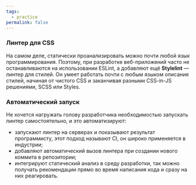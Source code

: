 ```yaml
---
tags:
  - practice
permalink: false
---
```


### Линтер для CSS

На самом деле, статически проанализировать можно почти любой язык программирования. Поэтому, при разработке веб-приложений часто не останавливаются на использовании ESLint, а добавляют ещё __Stylelint__ — линтер для стилей. Он умеет работать почти с любым языком описания стилей, начиная от чистого CSS и заканчивая разными CSS-in-JS решениями, SCSS или Styles.

### Автоматический запуск

Не хочется нагружать голову разработчика необходимостью запускать линтер самостоятельно, и это автоматизируют:

- запускают линтер на серверах и показывают результат программисту, этот подход называют CI, он широко применяется в индустрии;
- добавляют автоматический вызов линтера при создании нового коммита в репозитории;
- интегрируют статический анализ в среду разработки, так можно получать рекомендации прямо во время написания кода и сразу на них реагировать.
